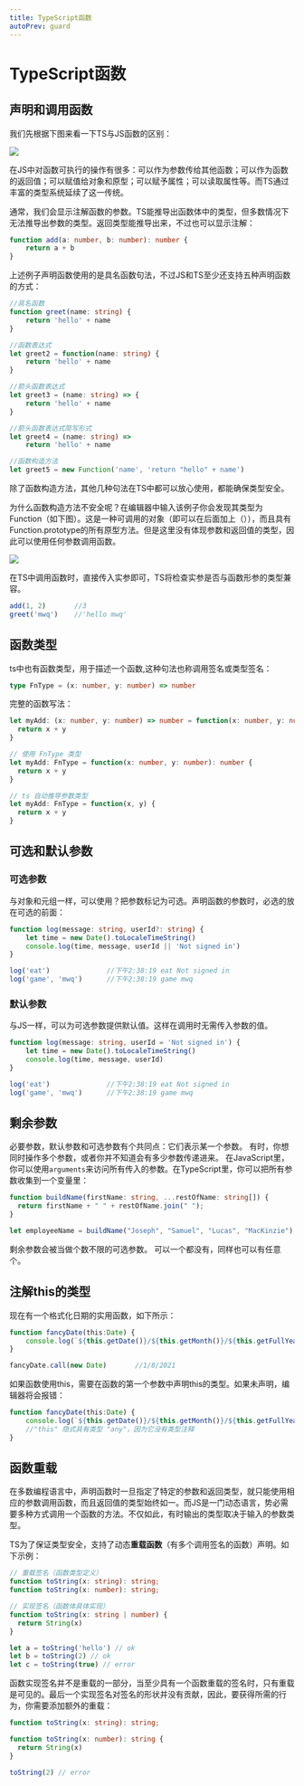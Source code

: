 ```yaml
---
title: TypeScript函数
autoPrev: guard
---   
```


# TypeScript函数   



## 声明和调用函数

我们先根据下图来看一下TS与JS函数的区别：  

![](/assets/ts/tsVSjs.png)  

在JS中对函数可执行的操作有很多：可以作为参数传给其他函数；可以作为函数的返回值；可以赋值给对象和原型；可以赋予属性；可以读取属性等。而TS通过丰富的类型系统延续了这一传统。  

通常，我们会显示注解函数的参数。TS能推导出函数体中的类型，但多数情况下无法推导出参数的类型。返回类型能推导出来，不过也可以显示注解：  

```ts
function add(a: number, b: number): number {
    return a + b
}
```  

上述例子声明函数使用的是具名函数句法，不过JS和TS至少还支持五种声明函数的方式：  

```ts
//具名函数
function greet(name: string) {
    return 'hello' + name
}

//函数表达式
let greet2 = function(name: string) {
    return 'hello' + name
}

//箭头函数表达式
let greet3 = (name: string) => {
    return 'hello' + name
}

//箭头函数表达式简写形式
let greet4 = (name: string) => 
    return 'hello' + name

//函数构造方法
let greet5 = new Function('name', 'return "hello" + name')
```

除了函数构造方法，其他几种句法在TS中都可以放心使用，都能确保类型安全。  

为什么函数构造方法不安全呢？在编辑器中输入该例子你会发现其类型为Function（如下图）。这是一种可调用的对象（即可以在后面加上（）），而且具有Function.prototype的所有原型方法。但是这里没有体现参数和返回值的类型，因此可以使用任何参数调用函数。

![](/assets/ts/greet5.png)   

在TS中调用函数时，直接传入实参即可，TS将检查实参是否与函数形参的类型兼容。  

```ts
add(1, 2)       //3
greet('mwq')    //'hello mwq'
```    

## 函数类型  

ts中也有函数类型，用于描述一个函数,这种句法也称调用签名或类型签名：  

```ts
type FnType = (x: number, y: number) => number
```

完整的函数写法：  

```ts
let myAdd: (x: number, y: number) => number = function(x: number, y: number): number {
  return x + y
}

// 使用 FnType 类型
let myAdd: FnType = function(x: number, y: number): number {
  return x + y
}

// ts 自动推导参数类型
let myAdd: FnType = function(x, y) {
  return x + y
}
```


## 可选和默认参数  

### 可选参数

与对象和元组一样，可以使用？把参数标记为可选。声明函数的参数时，必选的放在可选的前面：  

```ts
function log(message: string, userId?: string) {
    let time = new Date().toLocaleTimeString()
    console.log(time, message, userId || 'Not signed in')
}

log('eat')              //下午2:38:19 eat Not signed in
log('game', 'mwq')      //下午2:38:19 game mwq
```    

### 默认参数   

与JS一样，可以为可选参数提供默认值。这样在调用时无需传入参数的值。  

```ts
function log(message: string, userId = 'Not signed in') {
    let time = new Date().toLocaleTimeString()
    console.log(time, message, userId)
}

log('eat')              //下午2:38:19 eat Not signed in
log('game', 'mwq')      //下午2:38:19 game mwq
```

## 剩余参数

必要参数，默认参数和可选参数有个共同点：它们表示某一个参数。 有时，你想同时操作多个参数，或者你并不知道会有多少参数传递进来。 在JavaScript里，你可以使用`arguments`来访问所有传入的参数。在TypeScript里，你可以把所有参数收集到一个变量里：  

```ts
function buildName(firstName: string, ...restOfName: string[]) {
  return firstName + " " + restOfName.join(" ");
}

let employeeName = buildName("Joseph", "Samuel", "Lucas", "MacKinzie");
```  

剩余参数会被当做个数不限的可选参数。 可以一个都没有，同样也可以有任意个。

## 注解this的类型  

现在有一个格式化日期的实用函数，如下所示：  

```ts
function fancyDate(this:Date) {
    console.log(`${this.getDate()}/${this.getMonth()}/${this.getFullYear()}`);
}

fancyDate.call(new Date)       //1/8/2021
```  

如果函数使用this，需要在函数的第一个参数中声明this的类型。如果未声明，编辑器将会报错：  

```ts
function fancyDate(this:Date) {
    console.log(`${this.getDate()}/${this.getMonth()}/${this.getFullYear()}`);
    //"this" 隐式具有类型 "any"，因为它没有类型注释
}
```  

## 函数重载  

在多数编程语言中，声明函数时一旦指定了特定的参数和返回类型，就只能使用相应的参数调用函数，而且返回值的类型始终如一。而JS是一门动态语言，势必需要多种方式调用一个函数的方法。不仅如此，有时输出的类型取决于输入的参数类型。

TS为了保证类型安全，支持了动态**重载函数**（有多个调用签名的函数）声明。如下示例：  

```ts
// 重载签名（函数类型定义）
function toString(x: string): string;
function toString(x: number): string;

// 实现签名（函数体具体实现）
function toString(x: string | number) {
  return String(x)
}

let a = toString('hello') // ok
let b = toString(2) // ok
let c = toString(true) // error
```  

函数实现签名并不是重载的一部分，当至少具有一个函数重载的签名时，只有重载是可见的。最后一个实现签名对签名的形状并没有贡献，因此，要获得所需的行为，你需要添加额外的重载：  

```ts
function toString(x: string): string;

function toString(x: number): string {
  return String(x)
}

toString(2) // error
```
